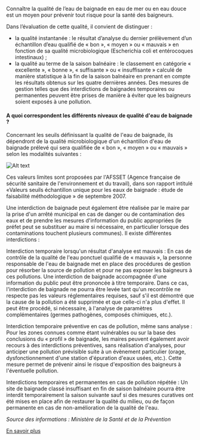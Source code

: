 Connaître la qualité de l’eau de baignade en eau de mer ou en eau douce est un moyen pour prévenir tout risque pour la santé des baigneurs.

Dans l’évaluation de cette qualité, il convient de distinguer :

- la qualité instantanée : le résultat d’analyse du dernier prélèvement d’un échantillon d’eau qualifié de « bon », « moyen » ou « mauvais » en fonction de sa qualité microbiologique (Escherichia coli et entérocoques intestinaux) ;
- la qualité au terme de la saison balnéaire : le classement en catégorie « excellente », « bonne », « suffisante » ou « insuffisante » calculé de manière statistique à la fin de la saison balnéaire en prenant en compte les résultats obtenus sur les quatre dernières années.
  Des mesures de gestion telles que des interdictions de baignades temporaires ou permanentes peuvent être prises de manière à éviter que les baigneurs soient exposés à une pollution.

#### A quoi correspondent les différents niveaux de qualité d'eau de baignade ?

Concernant les seuils définissant la qualité de l'eau de baignade, ils dépendront de la qualité microbiologique d'un échantillon d'eau de baignade prélevé qui sera qualifiée de « bon », « moyen » ou « mauvais » selon les modalités suivantes :

![Alt text](https://baignades.sante.gouv.fr/baignades/editorial/fr/controle/qualification.jpg)

Ces valeurs limites sont proposées par l'AFSSET (Agence française de sécurité sanitaire de l'environnement et du travail), dans son rapport intitulé «Valeurs seuils échantillon unique pour les eaux de baignade : étude de faisabilité méthodologique » de septembre 2007.

Une interdiction de baignade peut également être réalisée par le maire par la prise d'un arrêté municipal en cas de danger ou de contamination des eaux et de prendre les mesures d'information du public appropriées (le préfet peut se substituer au maire si nécessaire, en particulier lorsque des contaminations touchent plusieurs communes).
Il existe différentes interdictions :

Interdiction temporaire lorsqu'un résultat d'analyse est mauvais : En cas de contrôle de la qualité de l'eau ponctuel qualifié de « mauvais », la personne responsable de l'eau de baignade met en place des procédures de gestion pour résorber la source de pollution et pour ne pas exposer les baigneurs à ces pollutions. Une interdiction de baignade accompagnée d'une information du public peut être prononcée à titre temporaire. Dans ce cas, l'interdiction de baignade ne pourra être levée tant qu'un recontrôle ne respecte pas les valeurs réglementaires requises, sauf s'il est démontré que la cause de la pollution a été supprimée et que celle-ci n'a plus d'effet. Il peut être procédé, si nécessaire, à l'analyse de paramètres complémentaires (germes pathogènes, composés chimiques, etc.).

Interdiction temporaire préventive en cas de pollution, même sans analyse : Pour les zones connues comme étant vulnérables ou sur la base des conclusions du « profil » de baignade, les maires peuvent également avoir recours à des interdictions préventives, sans réalisation d'analyses, pour anticiper une pollution prévisible suite à un évènement particulier (orage, dysfonctionnement d'une station d'épuration d'eaux usées, etc.). Cette mesure permet de prévenir ainsi le risque d'exposition des baigneurs à l'éventuelle pollution.

Interdictions temporaires et permanentes en cas de pollution répétée : Un site de baignade classé insuffisant en fin de saison balnéaire pourra être interdit temporairement la saison suivante sauf si des mesures curatives ont été mises en place afin de restaurer la qualité du milieu, ou de façon permanente en cas de non-amélioration de la qualité de l'eau.

_Source des informations : Ministère de la Santé et de la Prévention_

[En savoir plus](https://baignades.sante.gouv.fr/baignades/editorial/fr/controle/organisation.html)
